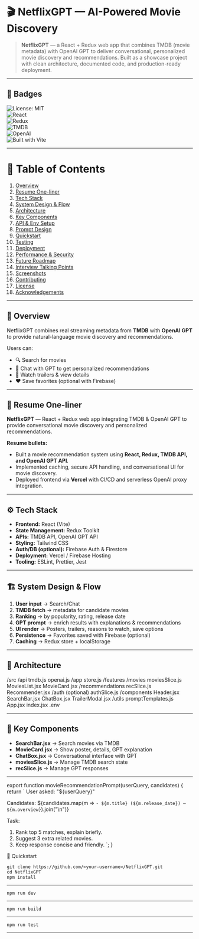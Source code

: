 # 🎬 NetflixGPT — AI-Powered Movie Discovery

> **NetflixGPT** — a React + Redux web app that combines TMDB (movie metadata) with OpenAI GPT to deliver conversational, personalized movie discovery and recommendations. Built as a showcase project with clean architecture, documented code, and production-ready deployment.

---

## 📌 Badges
![License: MIT](https://img.shields.io/badge/License-MIT-blue.svg)  
![React](https://img.shields.io/badge/React-18.2-blue.svg)  
![Redux](https://img.shields.io/badge/Redux-Toolkit-purple.svg)  
![TMDB](https://img.shields.io/badge/TMDB-API-orange.svg)  
![OpenAI](https://img.shields.io/badge/OpenAI-GPT-green.svg)  
![Built with Vite](https://img.shields.io/badge/Built%20with-Vite-blueviolet.svg)

---

# 📑 Table of Contents
1. [Overview](#overview)  
2. [Resume One-liner](#resume-one-liner)  
3. [Tech Stack](#tech-stack)  
4. [System Design & Flow](#system-design--flow)  
5. [Architecture](#architecture)  
6. [Key Components](#key-components)  
7. [API & Env Setup](#api--env-setup)  
8. [Prompt Design](#prompt-design)  
9. [Quickstart](#quickstart)  
10. [Testing](#testing)  
11. [Deployment](#deployment)  
12. [Performance & Security](#performance--security)  
13. [Future Roadmap](#future-roadmap)  
14. [Interview Talking Points](#interview-talking-points)  
15. [Screenshots](#screenshots)  
16. [Contributing](#contributing)  
17. [License](#license)  
18. [Acknowledgements](#acknowledgements)

---

## 🎯 Overview
NetflixGPT combines real streaming metadata from **TMDB** with **OpenAI GPT** to provide natural-language movie discovery and recommendations.  

Users can:
- 🔍 Search for movies  
- 💬 Chat with GPT to get personalized recommendations  
- 🎥 Watch trailers & view details  
- ❤️ Save favorites (optional with Firebase)  

---

## 📝 Resume One-liner
**NetflixGPT** — React + Redux web app integrating TMDB & OpenAI GPT to provide conversational movie discovery and personalized recommendations.  

**Resume bullets:**
- Built a movie recommendation system using **React, Redux, TMDB API, and OpenAI GPT API**.  
- Implemented caching, secure API handling, and conversational UI for movie discovery.  
- Deployed frontend via **Vercel** with CI/CD and serverless OpenAI proxy integration.  

---

## ⚙️ Tech Stack
- **Frontend:** React (Vite)  
- **State Management:** Redux Toolkit  
- **APIs:** TMDB API, OpenAI GPT API  
- **Styling:** Tailwind CSS  
- **Auth/DB (optional):** Firebase Auth & Firestore  
- **Deployment:** Vercel / Firebase Hosting  
- **Tooling:** ESLint, Prettier, Jest  

---

## 🏗 System Design & Flow
1. **User input** → Search/Chat  
2. **TMDB fetch** → metadata for candidate movies  
3. **Ranking** → by popularity, rating, release date  
4. **GPT prompt** → enrich results with explanations & recommendations  
5. **UI render** → Posters, trailers, reasons to watch, save options  
6. **Persistence** → Favorites saved with Firebase (optional)  
7. **Caching** → Redux store + localStorage  

---

## 📂 Architecture

/src
/api
tmdb.js
openai.js
/app
store.js
/features
/movies
moviesSlice.js
MoviesList.jsx
MovieCard.jsx
/recommendations
recSlice.js
Recommender.jsx
/auth (optional)
authSlice.js
/components
Header.jsx
SearchBar.jsx
ChatBox.jsx
TrailerModal.jsx
/utils
promptTemplates.js
App.jsx
index.jsx
.env



---

## 🧩 Key Components
- **SearchBar.jsx** → Search movies via TMDB  
- **MovieCard.jsx** → Show poster, details, GPT explanation  
- **ChatBox.jsx** → Conversational interface with GPT  
- **moviesSlice.js** → Manage TMDB search state  
- **recSlice.js** → Manage GPT responses  

---

export function movieRecommendationPrompt(userQuery, candidates) {
  return `
User asked: "${userQuery}"

Candidates:
${candidates.map(m => `- ${m.title} (${m.release_date}) — ${m.overview}`).join("\n")}

Task:
1. Rank top 5 matches, explain briefly.
2. Suggest 3 extra related movies.
3. Keep response concise and friendly.
`;
}


🚀 Quickstart
```
git clone https://github.com/<your-username>/NetflixGPT.git
cd NetflixGPT
npm install
```

---
```
npm run dev
```
---
```
npm run build

```
---

```
npm run test
```
---
